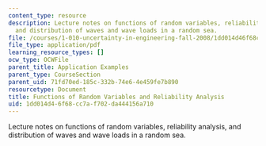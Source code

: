 ```yaml
---
content_type: resource
description: Lecture notes on functions of random variables, reliability analysis,
  and distribution of waves and wave loads in a random sea.
file: /courses/1-010-uncertainty-in-engineering-fall-2008/1dd014d46f68cc7af702da444156a710_app_12.pdf
file_type: application/pdf
learning_resource_types: []
ocw_type: OCWFile
parent_title: Application Examples
parent_type: CourseSection
parent_uid: 71fd70ed-185c-332b-74e6-4e459fe7b890
resourcetype: Document
title: Functions of Random Variables and Reliability Analysis
uid: 1dd014d4-6f68-cc7a-f702-da444156a710
---
```

Lecture notes on functions of random variables, reliability analysis, and distribution of waves and wave loads in a random sea.

